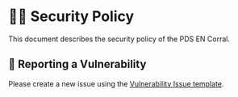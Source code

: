 # 👮‍♀️ Security Policy

This document describes the security policy of the PDS EN Corral.


## 🚨 Reporting a Vulnerability

Please create a new issue using the [Vulnerability Issue template](https://github.com/NASA-PDS/pdsen-corral/issues/new?template=vulnerability-issue.md).
